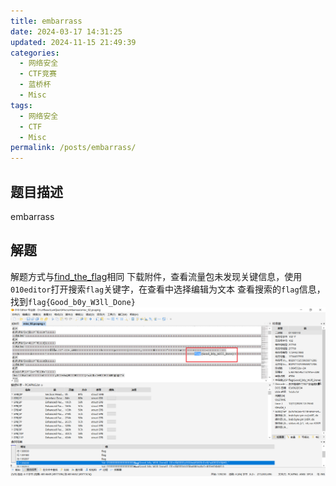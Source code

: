 ```yaml
---
title: embarrass
date: 2024-03-17 14:31:25
updated: 2024-11-15 21:49:39
categories:
  - 网络安全
  - CTF竞赛
  - 蓝桥杯
  - Misc
tags:
  - 网络安全
  - CTF
  - Misc
permalink: /posts/embarrass/
---
```

## 题目描述
embarrass
## 解题
解题方式与[find\_the\_flag](find_the_flag.md)相同
下载附件，查看流量包未发现关键信息，使用`010editor`打开搜索`flag`关键字，在查看中选择编辑为文本
查看搜索的`flag`信息，找到`flag{Good_b0y_W3ll_Done}`
![](embarrass/image-20240228152814344.png)

